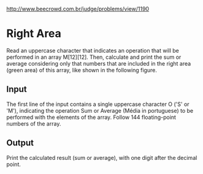 http://www.beecrowd.com.br/judge/problems/view/1190

# Right Area

Read an uppercase character that indicates an operation that will be performed
in an array M[12][12]. Then, calculate and print the sum or average
considering only that numbers that are included in the right area (green area)
of this array, like shown in the following figure.

## Input

The first line of the input contains a single uppercase character O ('S' or
'M'), indicating the operation Sum or Average (Média in portuguese) to be
performed with the elements of the array. Follow 144 floating-point numbers of
the array.

## Output

Print the calculated result (sum or average), with one digit after the decimal
point.
